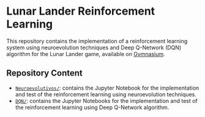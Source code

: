 # Lunar Lander Reinforcement Learning

This repository contains the implementation of a reinforcement learning system using neuroevolution techniques and Deep Q-Network (DQN) algorithm for the Lunar Lander game, available on [Gymnasium](https://gymnasium.farama.org/).

## Repository Content

- [`Neuroevolutivos/`](https://github.com/JaimeGlez22/RF_learning_Lunar_Lander/tree/main/Neuroevolutivos): contains the Jupyter Notebook for the implementation and test of the reinforcement learning using neuroevolution techniques.
- [`DQN/`](https://github.com/JaimeGlez22/RF_learning_Lunar_Lander/tree/main/DQN): contains the Jupyter Notebooks for the implementation and test of the reinforcement learning using Deep Q-Network algorithm.


